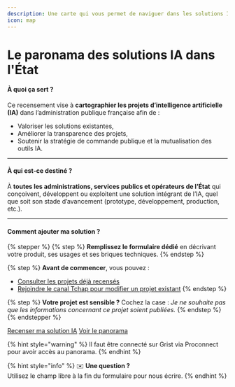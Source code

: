 ```yaml
---
description: Une carte qui vous permet de naviguer dans les solutions IA de l'État.
icon: map
---
```


# Le paronama des solutions IA dans l'État

#### À quoi ça sert ?

Ce recensement vise à **cartographier les projets d’intelligence artificielle (IA)** dans l’administration publique française afin de :

* Valoriser les solutions existantes,
* Améliorer la transparence des projets,
* Soutenir la stratégie de commande publique et la mutualisation des outils IA.

***

#### &#x20;À qui est-ce destiné ?

À **toutes les administrations, services publics et opérateurs de l’État** qui conçoivent, développent ou exploitent une solution intégrant de l’IA, quel que soit son stade d’avancement (prototype, développement, production, etc.).

***

#### Comment ajouter ma solution ?

{% stepper %}
{% step %}
**Remplissez le formulaire dédié** en décrivant votre produit, ses usages et ses briques techniques.
{% endstep %}

{% step %}
**Avant de commencer**, vous pouvez :

* [Consulter les projets déjà recensés](https://grist.numerique.gouv.fr/o/etalab/2BXtzHFoPVB9/Produits-IA-dans-lEtat?utm_id=share-doc)
* [Rejoindre le canal Tchap pour modifier un projet existant](https://matrix.to/#/!MqmVrWuAPzbaCTeOQh:agent.dinum.tchap.gouv.fr?via=agent.dinum.tchap.gouv.fr)
{% endstep %}

{% step %}
**Votre projet est sensible ?** Cochez la case : _Je ne souhaite pas que les informations concernant ce projet soient publiées._
{% endstep %}
{% endstepper %}

<a href="https://grist.numerique.gouv.fr/o/etalab/forms/3pxovLSgmtzUW37vPLgj6K/4" class="button primary">Recenser ma solution IA</a> <a href="https://grist.numerique.gouv.fr/o/etalab/2BXtzHFoPVB9/Produits-IA-dans-lEtat/p/data" class="button primary">Voir le panorama</a>

{% hint style="warning" %}
Il faut être connecté sur Grist via Proconnect pour avoir accès au panorama.&#x20;
{% endhint %}

{% hint style="info" %}
✉️ **Une question ?**\
Utilisez le champ libre à la fin du formulaire pour nous écrire.
{% endhint %}

